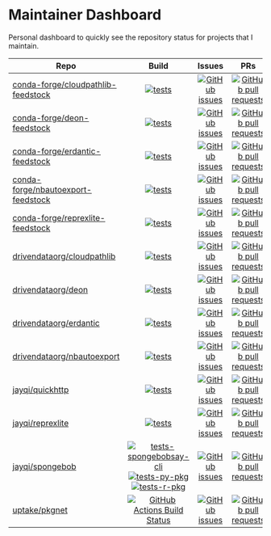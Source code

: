 # Maintainer Dashboard

Personal dashboard to quickly see the repository status for projects that I maintain.

| Repo | Build | Issues | PRs |
|---|:---:|:---:|:---:|
| [conda-forge/cloudpathlib-feedstock](https://github.com/conda-forge/cloudpathlib-feedstock) | [![tests](https://dev.azure.com/conda-forge/feedstock-builds/_apis/build/status/cloudpathlib-feedstock?branchName=master)](https://dev.azure.com/conda-forge/feedstock-builds/_build/latest?definitionId=10976&branchName=master) | [![GitHub issues](https://img.shields.io/github/issues-raw/conda-forge/cloudpathlib-feedstock?color=3fb950&label=issues%20open)](https://github.com/conda-forge/cloudpathlib-feedstock/issues) | [![GitHub pull requests](https://img.shields.io/github/issues-pr-raw/conda-forge/cloudpathlib-feedstock?color=3fb950&label=pull%20requests%20open)](https://github.com/conda-forge/cloudpathlib-feedstock/pulls) |
| [conda-forge/deon-feedstock](https://github.com/conda-forge/deon-feedstock) | [![tests](https://dev.azure.com/conda-forge/feedstock-builds/_apis/build/status/deon-feedstock?branchName=master)](https://dev.azure.com/conda-forge/feedstock-builds/_build/latest?definitionId=9111&branchName=master) | [![GitHub issues](https://img.shields.io/github/issues-raw/conda-forge/deon-feedstock?color=3fb950&label=issues%20open)](https://github.com/conda-forge/deon-feedstock/issues) | [![GitHub pull requests](https://img.shields.io/github/issues-pr-raw/conda-forge/deon-feedstock?color=3fb950&label=pull%20requests%20open)](https://github.com/conda-forge/deon-feedstock/pulls) |
| [conda-forge/erdantic-feedstock](https://github.com/conda-forge/erdantic-feedstock) | [![tests](https://dev.azure.com/conda-forge/feedstock-builds/_apis/build/status/erdantic-feedstock?branchName=master)](https://dev.azure.com/conda-forge/feedstock-builds/_build/latest?definitionId=11883&branchName=master) | [![GitHub issues](https://img.shields.io/github/issues-raw/conda-forge/erdantic-feedstock?color=3fb950&label=issues%20open)](https://github.com/conda-forge/erdantic-feedstock/issues) | [![GitHub pull requests](https://img.shields.io/github/issues-pr-raw/conda-forge/erdantic-feedstock?color=3fb950&label=pull%20requests%20open)](https://github.com/conda-forge/erdantic-feedstock/pulls) |
| [conda-forge/nbautoexport-feedstock](https://github.com/conda-forge/nbautoexport-feedstock) | [![tests](https://dev.azure.com/conda-forge/feedstock-builds/_apis/build/status/nbautoexport-feedstock?branchName=master)](https://dev.azure.com/conda-forge/feedstock-builds/_build/latest?definitionId=10436&branchName=master) | [![GitHub issues](https://img.shields.io/github/issues-raw/conda-forge/nbautoexport-feedstock?color=3fb950&label=issues%20open)](https://github.com/conda-forge/nbautoexport-feedstock/issues) | [![GitHub pull requests](https://img.shields.io/github/issues-pr-raw/conda-forge/nbautoexport-feedstock?color=3fb950&label=pull%20requests%20open)](https://github.com/conda-forge/nbautoexport-feedstock/pulls) |
| [conda-forge/reprexlite-feedstock](https://github.com/conda-forge/reprexlite-feedstock) | [![tests](https://dev.azure.com/conda-forge/feedstock-builds/_apis/build/status/reprexlite-feedstock?branchName=master)](https://dev.azure.com/conda-forge/feedstock-builds/_build/latest?definitionId=12192&branchName=master) | [![GitHub issues](https://img.shields.io/github/issues-raw/conda-forge/reprexlite-feedstock?color=3fb950&label=issues%20open)](https://github.com/conda-forge/reprexlite-feedstock/issues) | [![GitHub pull requests](https://img.shields.io/github/issues-pr-raw/conda-forge/reprexlite-feedstock?color=3fb950&label=pull%20requests%20open)](https://github.com/conda-forge/reprexlite-feedstock/pulls) |
| [drivendataorg/cloudpathlib](https://github.com/drivendataorg/cloudpathlib) | [![tests](https://github.com/drivendataorg/cloudpathlib/workflows/tests/badge.svg?branch=master)](https://github.com/drivendataorg/cloudpathlib/actions?query=workflow%3Atests+branch%3Amaster) | [![GitHub issues](https://img.shields.io/github/issues-raw/drivendataorg/cloudpathlib?color=3fb950&label=issues%20open)](https://github.com/drivendataorg/cloudpathlib/issues) | [![GitHub pull requests](https://img.shields.io/github/issues-pr-raw/drivendataorg/cloudpathlib?color=3fb950&label=pull%20requests%20open)](https://github.com/drivendataorg/cloudpathlib/pulls) |
| [drivendataorg/deon](https://github.com/drivendataorg/deon) | [![tests](https://github.com/drivendataorg/deon/workflows/tests/badge.svg?branch=master)](https://github.com/drivendataorg/deon/actions?query=workflow%3Atests+branch%3Amaster) | [![GitHub issues](https://img.shields.io/github/issues-raw/drivendataorg/deon?color=3fb950&label=issues%20open)](https://github.com/drivendataorg/deon/issues) | [![GitHub pull requests](https://img.shields.io/github/issues-pr-raw/drivendataorg/deon?color=3fb950&label=pull%20requests%20open)](https://github.com/drivendataorg/deon/pulls) |
| [drivendataorg/erdantic](https://github.com/drivendataorg/erdantic) | [![tests](https://github.com/drivendataorg/erdantic/workflows/tests/badge.svg?branch=main)](https://github.com/drivendataorg/erdantic/actions?query=workflow%3Atests+branch%3Amain) | [![GitHub issues](https://img.shields.io/github/issues-raw/drivendataorg/erdantic?color=3fb950&label=issues%20open)](https://github.com/drivendataorg/erdantic/issues) | [![GitHub pull requests](https://img.shields.io/github/issues-pr-raw/drivendataorg/erdantic?color=3fb950&label=pull%20requests%20open)](https://github.com/drivendataorg/erdantic/pulls) |
| [drivendataorg/nbautoexport](https://github.com/drivendataorg/nbautoexport) | [![tests](https://github.com/drivendataorg/nbautoexport/workflows/tests/badge.svg?branch=master)](https://github.com/drivendataorg/nbautoexport/actions?query=workflow%3Atests+branch%3Amaster) | [![GitHub issues](https://img.shields.io/github/issues-raw/drivendataorg/nbautoexport?color=3fb950&label=issues%20open)](https://github.com/drivendataorg/nbautoexport/issues) | [![GitHub pull requests](https://img.shields.io/github/issues-pr-raw/drivendataorg/nbautoexport?color=3fb950&label=pull%20requests%20open)](https://github.com/drivendataorg/nbautoexport/pulls) |
| [jayqi/quickhttp](https://github.com/jayqi/quickhttp) | [![tests](https://github.com/jayqi/quickhttp/workflows/tests/badge.svg?branch=master)](https://github.com/jayqi/quickhttp/actions?query=workflow%3Atests+branch%3Amaster) | [![GitHub issues](https://img.shields.io/github/issues-raw/jayqi/quickhttp?color=3fb950&label=issues%20open)](https://github.com/jayqi/quickhttp/issues) | [![GitHub pull requests](https://img.shields.io/github/issues-pr-raw/jayqi/quickhttp?color=3fb950&label=pull%20requests%20open)](https://github.com/jayqi/quickhttp/pulls) |
| [jayqi/reprexlite](https://github.com/jayqi/reprexlite) | [![tests](https://github.com/jayqi/reprexlite/workflows/tests/badge.svg?branch=main)](https://github.com/jayqi/reprexlite/actions?query=workflow%3Atests+branch%3Amain) | [![GitHub issues](https://img.shields.io/github/issues-raw/jayqi/reprexlite?color=3fb950&label=issues%20open)](https://github.com/jayqi/reprexlite/issues) | [![GitHub pull requests](https://img.shields.io/github/issues-pr-raw/jayqi/reprexlite?color=3fb950&label=pull%20requests%20open)](https://github.com/jayqi/reprexlite/pulls) |
| [jayqi/spongebob](https://github.com/jayqi/spongebob) | [![tests-spongebobsay-cli](https://github.com/jayqi/spongebob/workflows/tests-spongebobsay-cli/badge.svg?branch=master)](https://github.com/jayqi/spongebob/actions?query=workflow%3Atests-spongebobsay-cli+branch%3Amaster)<br>[![tests-py-pkg](https://github.com/jayqi/spongebob/workflows/tests-py-pkg/badge.svg?branch=master)](https://github.com/jayqi/spongebob/actions?query=workflow%3Atests-py-pkg+branch%3Amaster)<br>[![tests-r-pkg](https://github.com/jayqi/spongebob/workflows/tests-r-pkg/badge.svg?branch=master)](https://github.com/jayqi/spongebob/actions?query=workflow%3Atests-r-pkg+branch%3Amaster) | [![GitHub issues](https://img.shields.io/github/issues-raw/jayqi/spongebob?color=3fb950&label=issues%20open)](https://github.com/jayqi/spongebob/issues) | [![GitHub pull requests](https://img.shields.io/github/issues-pr-raw/jayqi/spongebob?color=3fb950&label=pull%20requests%20open)](https://github.com/jayqi/spongebob/pulls) |
| [uptake/pkgnet](https://github.com/uptake/pkgnet) | [![GitHub Actions Build Status](https://github.com/uptake/pkgnet/workflows/Tests/badge.svg?branch=main)](https://github.com/uptake/pkgnet/actions?query=workflow%3ATests+branch%3Amain) | [![GitHub issues](https://img.shields.io/github/issues-raw/uptake/pkgnet?color=3fb950&label=issues%20open)](https://github.com/uptake/pkgnet/issues) | [![GitHub pull requests](https://img.shields.io/github/issues-pr-raw/uptake/pkgnet?color=3fb950&label=pull%20requests%20open)](https://github.com/uptake/pkgnet/pulls) |

